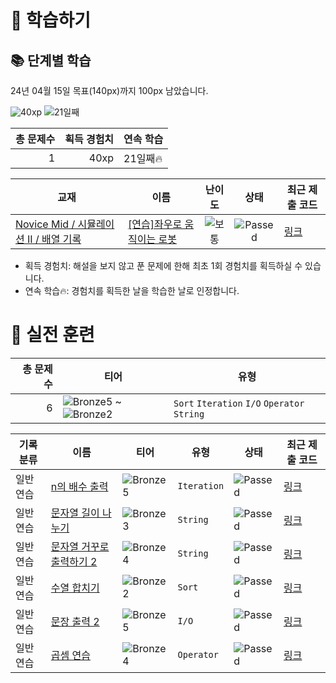 # 📖 학습하기

## 📚 단계별 학습
24년 04월 15일 목표(140px)까지 100px 남았습니다.

![40xp](https://img.shields.io/badge/EXP-40xp-%235cb85c.svg?for-the-badge)
![21일째](https://img.shields.io/badge/연속학습-21일째-%23E34F26.svg?for-the-badge)

|총 문제수|획득 경험치|연속 학습|
|---:|---:|---|
1|40xp|21일째🔥|

|교재|이름|난이도|상태|최근 제출 코드|
|---|---|:---:|:---:|---|
|[Novice Mid / 시뮬레이션 II / 배열 기록](https://www.codetree.ai/missions?missionId=5)|[[연습]좌우로 움직이는 로봇](https://www.codetree.ai/missions/5/problems/robot-moving-from-side-to-side)|![보통][medium]|![Passed][passed]|[링크](https://github.com/yeonwlee/codetree-TILs/blob/main/240415/%EC%A2%8C%EC%9A%B0%EB%A1%9C%20%EC%9B%80%EC%A7%81%EC%9D%B4%EB%8A%94%20%EB%A1%9C%EB%B4%87/robot-moving-from-side-to-side.py)|


* 획득 경험치: 해설을 보지 않고 푼 문제에 한해 최초 1회 경험치를 획득하실 수 있습니다.
* 연속 학습🔥: 경험치를 획득한 날을 학습한 날로 인정합니다.


# 🥇 실전 훈련
|총 문제 수|티어|유형|
|---:|---|---|
|6|![Bronze5][b5] ~ ![Bronze2][b2]|`Sort` `Iteration` `I/O` `Operator` `String`|

|기록분류|이름|티어|유형|상태|최근 제출 코드|
|---|---|---|---|---|---|
|일반 연습|[n의 배수 출력](https://www.codetree.ai/training-field/search/problems/multiples-output-of-n)|![Bronze5][b5]|`Iteration`|![Passed][passed]|[링크](https://github.com/yeonwlee/codetree-TILs/blob/main/240415/n%EC%9D%98%20%EB%B0%B0%EC%88%98%20%EC%B6%9C%EB%A0%A5/multiples-output-of-n.py)|
|일반 연습|[문자열 길이 나누기](https://www.codetree.ai/training-field/search/problems/split-string-length)|![Bronze3][b3]|`String`|![Passed][passed]|[링크](https://github.com/yeonwlee/codetree-TILs/blob/main/240415/%EB%AC%B8%EC%9E%90%EC%97%B4%20%EA%B8%B8%EC%9D%B4%20%EB%82%98%EB%88%84%EA%B8%B0/split-string-length.py)|
|일반 연습|[문자열 거꾸로 출력하기 2](https://www.codetree.ai/training-field/search/problems/print-string-backward-2)|![Bronze4][b4]|`String`|![Passed][passed]|[링크](https://github.com/yeonwlee/codetree-TILs/blob/main/240415/%EB%AC%B8%EC%9E%90%EC%97%B4%20%EA%B1%B0%EA%BE%B8%EB%A1%9C%20%EC%B6%9C%EB%A0%A5%ED%95%98%EA%B8%B0%202/print-string-backward-2.py)|
|일반 연습|[수열 합치기](https://www.codetree.ai/training-field/search/problems/concatenation-of-sequences)|![Bronze2][b2]|`Sort`|![Passed][passed]|[링크](https://github.com/yeonwlee/codetree-TILs/blob/main/240415/%EC%88%98%EC%97%B4%20%ED%95%A9%EC%B9%98%EA%B8%B0/concatenation-of-sequences.py)|
|일반 연습|[문장 출력 2](https://www.codetree.ai/training-field/search/problems/sentence-output-2)|![Bronze5][b5]|`I/O`|![Passed][passed]|[링크](https://github.com/yeonwlee/codetree-TILs/blob/main/240415/%EB%AC%B8%EC%9E%A5%20%EC%B6%9C%EB%A0%A5%202/sentence-output-2.py)|
|일반 연습|[곱셈 연습](https://www.codetree.ai/training-field/search/problems/multiply-practice)|![Bronze4][b4]|`Operator`|![Passed][passed]|[링크](https://github.com/yeonwlee/codetree-TILs/blob/main/240415/%EA%B3%B1%EC%85%88%20%EC%97%B0%EC%8A%B5/multiply-practice.py)|










[b5]: https://img.shields.io/badge/Bronze_5-%235D3E31.svg
[b4]: https://img.shields.io/badge/Bronze_4-%235D3E31.svg
[b3]: https://img.shields.io/badge/Bronze_3-%235D3E31.svg
[b2]: https://img.shields.io/badge/Bronze_2-%235D3E31.svg
[b1]: https://img.shields.io/badge/Bronze_1-%235D3E31.svg
[s5]: https://img.shields.io/badge/Silver_5-%23394960.svg
[s4]: https://img.shields.io/badge/Silver_4-%23394960.svg
[s3]: https://img.shields.io/badge/Silver_3-%23394960.svg
[s2]: https://img.shields.io/badge/Silver_2-%23394960.svg
[s1]: https://img.shields.io/badge/Silver_1-%23394960.svg
[g5]: https://img.shields.io/badge/Gold_5-%23FFC433.svg
[g4]: https://img.shields.io/badge/Gold_4-%23FFC433.svg
[g3]: https://img.shields.io/badge/Gold_3-%23FFC433.svg
[g2]: https://img.shields.io/badge/Gold_2-%23FFC433.svg
[g1]: https://img.shields.io/badge/Gold_1-%23FFC433.svg
[p5]: https://img.shields.io/badge/Platinum_5-%2376DDD8.svg
[p4]: https://img.shields.io/badge/Platinum_4-%2376DDD8.svg
[p3]: https://img.shields.io/badge/Platinum_3-%2376DDD8.svg
[p2]: https://img.shields.io/badge/Platinum_2-%2376DDD8.svg
[p1]: https://img.shields.io/badge/Platinum_1-%2376DDD8.svg
[passed]: https://img.shields.io/badge/Passed-%23009D27.svg
[failed]: https://img.shields.io/badge/Failed-%23D24D57.svg
[easy]: https://img.shields.io/badge/쉬움-%235cb85c.svg?for-the-badge
[medium]: https://img.shields.io/badge/보통-%23FFC433.svg?for-the-badge
[hard]: https://img.shields.io/badge/어려움-%23D24D57.svg?for-the-badge